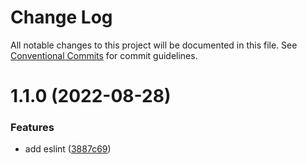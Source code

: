 # Change Log

All notable changes to this project will be documented in this file.
See [Conventional Commits](https://conventionalcommits.org) for commit guidelines.

# 1.1.0 (2022-08-28)


### Features

* add eslint ([3887c69](https://github.com/Notekunn/lint/commit/3887c6944e988956a70d5f5178d71a17dafb3cb7))
